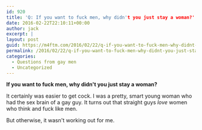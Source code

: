 ```yaml
---
id: 920
title: 'Q: If you want to fuck men, why didn't you just stay a woman?'
date: 2016-02-22T22:10:11+00:00
author: jack
excerpt: |
layout: post
guid: https://m4ftm.com/2016/02/22/q-if-you-want-to-fuck-men-why-didnt-you-just-stay-a-woman/
permalink: /2016/02/22/q-if-you-want-to-fuck-men-why-didnt-you-just-stay-a-woman/
categories:
  - Questions from gay men
  - Uncategorized
---
```

**If you want to fuck men, why didn't you just stay a woman?**

It certainly was easier to get cock. I was a pretty, smart young woman who had the sex brain of a gay guy. It turns out that straight guys _love_ women who think and fuck like men.

But otherwise, it wasn't working out for me.